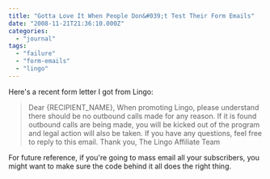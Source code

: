 ```yaml
---
title: "Gotta Love It When People Don&#039;t Test Their Form Emails"
date: "2008-11-21T21:36:10.000Z"
categories: 
  - "journal"
tags: 
  - "failure"
  - "form-emails"
  - "lingo"
---
```


Here's a recent form letter I got from Lingo:

> Dear {RECIPIENT\_NAME}, When promoting Lingo, please understand there should be no outbound calls made for any reason. If it is found outbound calls are being made, you will be kicked out of the program and legal action will also be taken. If you have any questions, feel free to reply to this email. Thank you, The Lingo Affiliate Team

For future reference, if you're going to mass email all your subscribers, you might want to make sure the code behind it all does the right thing.
